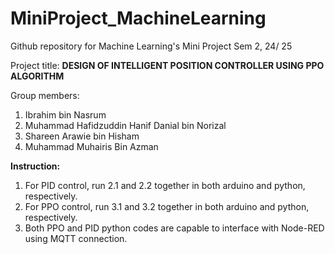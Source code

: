 # MiniProject_MachineLearning
Github repository for Machine Learning's Mini Project Sem 2, 24/ 25

Project title: **DESIGN OF INTELLIGENT POSITION CONTROLLER USING PPO ALGORITHM**

Group members:
1. Ibrahim bin Nasrum
2. Muhammad Hafidzuddin Hanif Danial bin Norizal
3. Shareen Arawie bin Hisham
4. Muhammad Muhairis Bin Azman

**Instruction:**

1. For PID control, run 2.1 and 2.2 together in both arduino and python, respectively.
2. For PPO control, run 3.1 and 3.2 together in both arduino and python, respectively.
3. Both PPO and PID python codes are capable to interface with Node-RED using MQTT connection.
